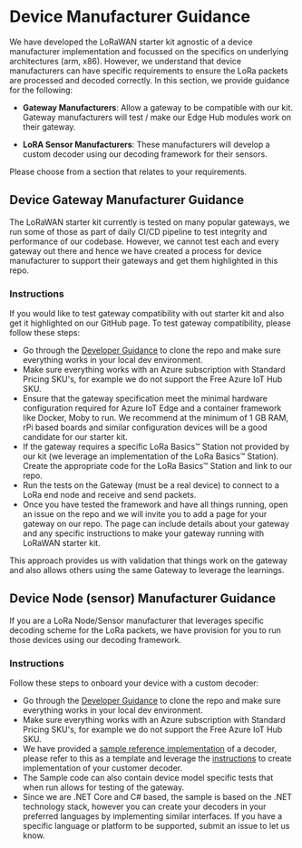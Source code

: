 # Device Manufacturer Guidance

We have developed the LoRaWAN starter kit agnostic of a device manufacturer implementation and focussed on the specifics on underlying architectures (arm, x86). However, we understand that device manufacturers can have specific requirements to ensure the LoRa packets are processed and decoded correctly. In this section, we provide guidance for the following:

- **Gateway Manufacturers**: Allow a gateway to be compatible with our kit. Gateway manufacturers will test / make our Edge Hub modules work on their gateway.

- **LoRA Sensor Manufacturers**: These manufacturers will develop a custom decoder using our decoding framework for their sensors.

Please choose from a section that relates to your requirements.

## Device Gateway Manufacturer Guidance

The LoRaWAN starter kit currently is tested on many popular gateways, we run some of those as part of daily CI/CD pipeline to test integrity and performance of our codebase. However, we cannot test each and every gateway out there and hence we have created a process for device manufacturer to support their gateways and get them highlighted in this repo.

### Instructions

If you would like to test gateway compatibility with out starter kit and also get it highlighted on our GitHub page. To test gateway compatibility, please follow these steps:

- Go through the [Developer Guidance](devguide.md) to clone the repo and make sure everything works in your local dev environment.
- Make sure everything works with an Azure subscription with Standard Pricing SKU's, for example we do not support the Free Azure IoT Hub SKU.
- Ensure that the gateway specification meet the minimal hardware configuration required for Azure IoT Edge and a container framework like Docker, Moby to run. We recommend at the minimum of 1 GB RAM, rPi based boards and similar configuration devices will be a good candidate for our starter kit.
- If the gateway requires a specific LoRa Basics™ Station not provided by our kit (we leverage an implementation of the LoRa Basics™ Station). Create the appropriate code for the LoRa Basics™ Station and link to our repo.
- Run the tests on the Gateway (must be a real device) to connect to a LoRa end node and receive and send packets.
- Once you have tested the framework and have all things running, open an issue on the repo and we will invite you to add a page for your gateway on our repo. The page can include details about your gateway and any specific instructions to make your gateway running with LoRaWAN starter kit.

This approach provides us with validation that things work on the gateway and also allows others using the same Gateway to leverage the learnings.

## Device Node (sensor) Manufacturer Guidance

If you are a LoRa Node/Sensor manufacturer that leverages specific decoding scheme for the LoRa packets, we have provision for you to run those devices using our decoding framework.

### Instructions

Follow these steps to onboard your device with a custom decoder:

- Go through the [Developer Guidance](devguide.md) to clone the repo and make sure everything works in your local dev environment.
- Make sure everything works with an Azure subscription with Standard Pricing SKU's, for example we do not support the Free Azure IoT Hub SKU.
- We have provided a [sample reference implementation](https://github.com/Azure/iotedge-lorawan-starterkit/tree/dev/Samples/DecoderSample) of a decoder, please refer to this as a template and leverage the [instructions](../samples/decoders/decoder.md) to create implementation of your customer decoder.
- The Sample code can also contain device model specific tests that when run allows for testing of the gateway.
- Since we are .NET Core and C# based, the sample is based on the .NET technology stack, however you can create your decoders in your preferred languages by implementing similar interfaces. If you have a specific language or platform to be supported, submit an issue to let us know.
